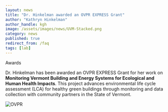 ```yaml
---
layout: news
title: "Dr. Hinkelman awarded an OVPR EXPRESS Grant"
author: "Kathryn Hinkelman"
author_handle: kgh
image: /assets/images/news/UVM-Stacked.png
category: news
published: true
redirect_from: /faq
tags: [lab]
---
```


<div class="bigspacer"></div>
<div class="head">Awards</div>
<div class="spacer"></div>

Dr. Hinkelman has been awarded an OVPR EXPRESS Grant for her work on **Monitoring Vermont Building and Energy Systems for Ecological and Human Health Impacts**. This project advances environmental life cycle assessment (LCA) for healthy green buildings through monitoring and data collection with community partners in the State of Vermont. 

![OVPR](/assets/images/news/UVM-OVPR.png)



